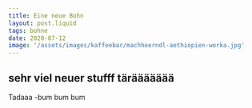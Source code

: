 ```yaml
---
title: Eine neue Bohn
layout: post.liquid
tags: bohne
date: 2020-07-12
image: '/assets/images/kaffeebar/machhoerndl-aethiopien-worka.jpg'
---
```

sehr viel neuer stufff täräääääää
---
Tadaaa -bum bum bum

